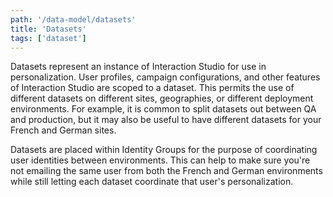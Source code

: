 ```yaml
---
path: '/data-model/datasets'
title: 'Datasets'
tags: ['dataset']
---
```


Datasets represent an instance of Interaction Studio for use in personalization. User profiles, campaign configurations, and other features of Interaction Studio are scoped to a dataset. This permits the use of different datasets on different sites, geographies, or different deployment environments. For example, it is common to split datasets out between QA and production, but it may also be useful to have different datasets for your French and German sites.

Datasets are placed within Identity Groups for the purpose of coordinating user identities between environments. This can help to make sure you're not emailing the same user from both the French and German environments while still letting each dataset coordinate that user's personalization.